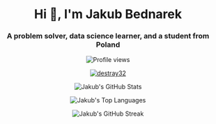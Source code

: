 <h1 align="center">Hi 👋, I'm Jakub Bednarek</h1>
<h3 align="center">A problem solver, data science learner, and a student from Poland</h3>

<p align="center">
  <img src="https://komarev.com/ghpvc/?username=destray32" alt="Profile views"> 
</p>

<p align="center"> <a href="https://github.com/ryo-ma/github-profile-trophy"><img src="https://github-profile-trophy.vercel.app/?username=destray32&theme=gruvbox" alt="destray32" /></a> </p> 
  
<p align="center">
  <img src="https://github-readme-stats.vercel.app/api?username=destray32&show_icons=true&theme=dracula" alt="Jakub's GitHub Stats">
</p>
  
<p align="center">
  <img src="https://github-readme-stats.vercel.app/api/top-langs?username=destray32&show_icons=true&locale=en&layout=compact&theme=dracula" alt="Jakub's Top Languages"> 
</p>

<p align="center">
  <img src="https://github-readme-streak-stats.herokuapp.com/?user=destray32&theme=dracula" alt="Jakub's GitHub Streak">
</p>
